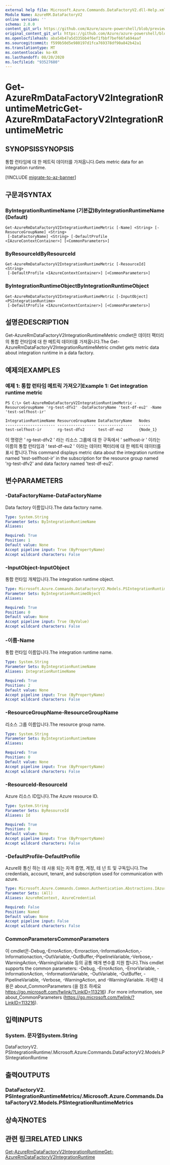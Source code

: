```yaml
---
external help file: Microsoft.Azure.Commands.DataFactoryV2.dll-Help.xml
Module Name: AzureRM.DataFactoryV2
online version: ''
schema: 2.0.0
content_git_url: https://github.com/Azure/azure-powershell/blob/preview/src/ResourceManager/DataFactories/Commands.DataFactoryV2/help/Get-AzureRmDataFactoryV2IntegrationRuntimeMetric.md
original_content_git_url: https://github.com/Azure/azure-powershell/blob/preview/src/ResourceManager/DataFactories/Commands.DataFactoryV2/help/Get-AzureRmDataFactoryV2IntegrationRuntimeMetric.md
ms.openlocfilehash: aba54b47a5d335bb4f6ef1fbbf7bef66fa694aaf
ms.sourcegitcommit: f599b50d5e980197d1fca769378df90a842b42a1
ms.translationtype: MT
ms.contentlocale: ko-KR
ms.lasthandoff: 08/20/2020
ms.locfileid: "93527680"
---
```

# <span data-ttu-id="98a47-101">Get-AzureRmDataFactoryV2IntegrationRuntimeMetric</span><span class="sxs-lookup"><span data-stu-id="98a47-101">Get-AzureRmDataFactoryV2IntegrationRuntimeMetric</span></span>

## <span data-ttu-id="98a47-102">SYNOPSIS</span><span class="sxs-lookup"><span data-stu-id="98a47-102">SYNOPSIS</span></span>
<span data-ttu-id="98a47-103">통합 런타임에 대 한 메트릭 데이터를 가져옵니다.</span><span class="sxs-lookup"><span data-stu-id="98a47-103">Gets metric data for an integration runtime.</span></span> 

[!INCLUDE [migrate-to-az-banner](../../includes/migrate-to-az-banner.md)]

## <span data-ttu-id="98a47-104">구문과</span><span class="sxs-lookup"><span data-stu-id="98a47-104">SYNTAX</span></span>

### <span data-ttu-id="98a47-105">ByIntegrationRuntimeName (기본값)</span><span class="sxs-lookup"><span data-stu-id="98a47-105">ByIntegrationRuntimeName (Default)</span></span>
```
Get-AzureRmDataFactoryV2IntegrationRuntimeMetric [-Name] <String> [-ResourceGroupName] <String>
 [-DataFactoryName] <String> [-DefaultProfile <IAzureContextContainer>] [<CommonParameters>]
```

### <span data-ttu-id="98a47-106">ByResourceId</span><span class="sxs-lookup"><span data-stu-id="98a47-106">ByResourceId</span></span>
```
Get-AzureRmDataFactoryV2IntegrationRuntimeMetric [-ResourceId] <String>
 [-DefaultProfile <IAzureContextContainer>] [<CommonParameters>]
```

### <span data-ttu-id="98a47-107">ByIntegrationRuntimeObject</span><span class="sxs-lookup"><span data-stu-id="98a47-107">ByIntegrationRuntimeObject</span></span>
```
Get-AzureRmDataFactoryV2IntegrationRuntimeMetric [-InputObject] <PSIntegrationRuntime>
 [-DefaultProfile <IAzureContextContainer>] [<CommonParameters>]
```

## <span data-ttu-id="98a47-108">설명은</span><span class="sxs-lookup"><span data-stu-id="98a47-108">DESCRIPTION</span></span>
<span data-ttu-id="98a47-109">Get-AzureRmDataFactoryV2IntegrationRuntimeMetric cmdlet은 데이터 팩터리의 통합 런타임에 대 한 메트릭 데이터를 가져옵니다.</span><span class="sxs-lookup"><span data-stu-id="98a47-109">The Get-AzureRmDataFactoryV2IntegrationRuntimeMetric cmdlet gets metric data about integration runtime in a data factory.</span></span>

## <span data-ttu-id="98a47-110">예제의</span><span class="sxs-lookup"><span data-stu-id="98a47-110">EXAMPLES</span></span>

### <span data-ttu-id="98a47-111">예제 1: 통합 런타임 메트릭 가져오기</span><span class="sxs-lookup"><span data-stu-id="98a47-111">Example 1: Get integration runtime metric</span></span>
```
PS C:\> Get-AzureRmDataFactoryV2IntegrationRuntimeMetric -ResourceGroupName 'rg-test-dfv2' -DataFactoryName 'test-df-eu2' -Name 'test-selfhost-ir'

IntegrationRuntimeName ResourceGroupName DataFactoryName   Nodes   
---------------------- ----------------- ---------------   -----   
test-selfhost-ir       rg-test-dfv2      test-df-eu2       {Node_1}
```

<span data-ttu-id="98a47-112">이 명령은 ' rg-test-dfv2 ' 라는 리소스 그룹에 대 한 구독에서 ' selfhost-ir ' 이라는 이름의 통합 런타임과 ' test-df-eu2 ' 이라는 데이터 팩터리에 대 한 메트릭 데이터를 표시 합니다.</span><span class="sxs-lookup"><span data-stu-id="98a47-112">This command displays metric data about the integration runtime named 'test-selfhost-ir' in the subscription for the resource group named 'rg-test-dfv2' and data factory named 'test-df-eu2'.</span></span>

## <span data-ttu-id="98a47-113">변수</span><span class="sxs-lookup"><span data-stu-id="98a47-113">PARAMETERS</span></span>

### <span data-ttu-id="98a47-114">-DataFactoryName</span><span class="sxs-lookup"><span data-stu-id="98a47-114">-DataFactoryName</span></span>
<span data-ttu-id="98a47-115">Data factory 이름입니다.</span><span class="sxs-lookup"><span data-stu-id="98a47-115">The data factory name.</span></span>

```yaml
Type: System.String
Parameter Sets: ByIntegrationRuntimeName
Aliases: 

Required: True
Position: 1
Default value: None
Accept pipeline input: True (ByPropertyName)
Accept wildcard characters: False
```

### <span data-ttu-id="98a47-116">-InputObject</span><span class="sxs-lookup"><span data-stu-id="98a47-116">-InputObject</span></span>
<span data-ttu-id="98a47-117">통합 런타임 개체입니다.</span><span class="sxs-lookup"><span data-stu-id="98a47-117">The integration runtime object.</span></span>

```yaml
Type: Microsoft.Azure.Commands.DataFactoryV2.Models.PSIntegrationRuntime
Parameter Sets: ByIntegrationRuntimeObject
Aliases: 

Required: True
Position: 0
Default value: None
Accept pipeline input: True (ByValue)
Accept wildcard characters: False
```

### <span data-ttu-id="98a47-118">-이름</span><span class="sxs-lookup"><span data-stu-id="98a47-118">-Name</span></span>
<span data-ttu-id="98a47-119">통합 런타임 이름입니다.</span><span class="sxs-lookup"><span data-stu-id="98a47-119">The integration runtime name.</span></span>

```yaml
Type: System.String
Parameter Sets: ByIntegrationRuntimeName
Aliases: IntegrationRuntimeName

Required: True
Position: 2
Default value: None
Accept pipeline input: True (ByPropertyName)
Accept wildcard characters: False
```

### <span data-ttu-id="98a47-120">-ResourceGroupName</span><span class="sxs-lookup"><span data-stu-id="98a47-120">-ResourceGroupName</span></span>
<span data-ttu-id="98a47-121">리소스 그룹 이름입니다.</span><span class="sxs-lookup"><span data-stu-id="98a47-121">The resource group name.</span></span>

```yaml
Type: System.String
Parameter Sets: ByIntegrationRuntimeName
Aliases: 

Required: True
Position: 0
Default value: None
Accept pipeline input: True (ByPropertyName)
Accept wildcard characters: False
```

### <span data-ttu-id="98a47-122">-ResourceId</span><span class="sxs-lookup"><span data-stu-id="98a47-122">-ResourceId</span></span>
<span data-ttu-id="98a47-123">Azure 리소스 ID입니다.</span><span class="sxs-lookup"><span data-stu-id="98a47-123">The Azure resource ID.</span></span>

```yaml
Type: System.String
Parameter Sets: ByResourceId
Aliases: Id

Required: True
Position: 0
Default value: None
Accept pipeline input: True (ByPropertyName)
Accept wildcard characters: False
```

### <span data-ttu-id="98a47-124">-DefaultProfile</span><span class="sxs-lookup"><span data-stu-id="98a47-124">-DefaultProfile</span></span>
<span data-ttu-id="98a47-125">Azure와 통신 하는 데 사용 되는 자격 증명, 계정, 테 넌 트 및 구독입니다.</span><span class="sxs-lookup"><span data-stu-id="98a47-125">The credentials, account, tenant, and subscription used for communication with azure.</span></span>

```yaml
Type: Microsoft.Azure.Commands.Common.Authentication.Abstractions.IAzureContextContainer
Parameter Sets: (All)
Aliases: AzureRmContext, AzureCredential

Required: False
Position: Named
Default value: None
Accept pipeline input: False
Accept wildcard characters: False
```

### <span data-ttu-id="98a47-126">CommonParameters</span><span class="sxs-lookup"><span data-stu-id="98a47-126">CommonParameters</span></span>
<span data-ttu-id="98a47-127">이 cmdlet은-Debug,-ErrorAction,-Erroraction,-InformationAction,-Informationaction,-OutVariable,-OutBuffer,-PipelineVariable,-Verbose,-WarningAction,-WarningVariable 등의 공통 매개 변수를 지원 합니다.</span><span class="sxs-lookup"><span data-stu-id="98a47-127">This cmdlet supports the common parameters: -Debug, -ErrorAction, -ErrorVariable, -InformationAction, -InformationVariable, -OutVariable, -OutBuffer, -PipelineVariable, -Verbose, -WarningAction, and -WarningVariable.</span></span> <span data-ttu-id="98a47-128">자세한 내용은 about_CommonParameters (을 참조 하세요 https://go.microsoft.com/fwlink/?LinkID=113216) .</span><span class="sxs-lookup"><span data-stu-id="98a47-128">For more information, see about_CommonParameters (https://go.microsoft.com/fwlink/?LinkID=113216).</span></span>

## <span data-ttu-id="98a47-129">입력</span><span class="sxs-lookup"><span data-stu-id="98a47-129">INPUTS</span></span>

### <span data-ttu-id="98a47-130">System. 문자열</span><span class="sxs-lookup"><span data-stu-id="98a47-130">System.String</span></span>
<span data-ttu-id="98a47-131">DataFactoryV2. PSIntegrationRuntime/.</span><span class="sxs-lookup"><span data-stu-id="98a47-131">Microsoft.Azure.Commands.DataFactoryV2.Models.PSIntegrationRuntime</span></span>

## <span data-ttu-id="98a47-132">출력</span><span class="sxs-lookup"><span data-stu-id="98a47-132">OUTPUTS</span></span>

### <span data-ttu-id="98a47-133">DataFactoryV2. PSIntegrationRuntimeMetrics/.</span><span class="sxs-lookup"><span data-stu-id="98a47-133">Microsoft.Azure.Commands.DataFactoryV2.Models.PSIntegrationRuntimeMetrics</span></span>

## <span data-ttu-id="98a47-134">상속자</span><span class="sxs-lookup"><span data-stu-id="98a47-134">NOTES</span></span>

## <span data-ttu-id="98a47-135">관련 링크</span><span class="sxs-lookup"><span data-stu-id="98a47-135">RELATED LINKS</span></span>

[<span data-ttu-id="98a47-136">Get-AzureRmDataFactoryV2IntegrationRuntime</span><span class="sxs-lookup"><span data-stu-id="98a47-136">Get-AzureRmDataFactoryV2IntegrationRuntime</span></span>]()


